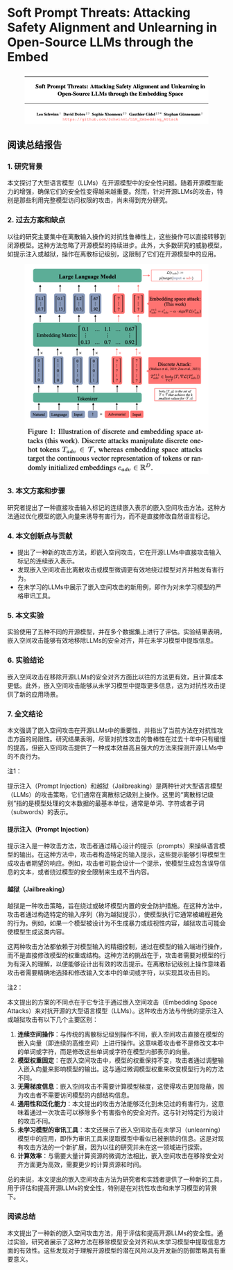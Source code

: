# Soft Prompt Threats: Attacking Safety Alignment and Unlearning in Open-Source LLMs through the Embed

<figure><img src="../../.gitbook/assets/image (5) (1) (1) (1) (1) (1) (1) (1) (1) (1) (1) (1) (1) (1) (1) (1) (1) (1).png" alt=""><figcaption></figcaption></figure>

## 阅读总结报告

### 1. 研究背景

本文探讨了大型语言模型（LLMs）在开源模型中的安全性问题。随着开源模型能力的增强，确保它们的安全性变得越来越重要。然而，针对开源LLMs的攻击，特别是那些利用完整模型访问权限的攻击，尚未得到充分研究。

### 2. 过去方案和缺点

以往的研究主要集中在离散输入操作的对抗性鲁棒性上，这些操作可以直接转移到闭源模型。这种方法忽略了开源模型的持续进步。此外，大多数研究的威胁模型，如提示注入或越狱，操作在离散标记级别，这限制了它们在开源模型中的应用。

<figure><img src="../../.gitbook/assets/image (6) (1) (1) (1) (1) (1) (1) (1) (1) (1) (1) (1) (1) (1) (1) (1) (1).png" alt=""><figcaption></figcaption></figure>

### 3. 本文方案和步骤

研究者提出了一种直接攻击输入标记的连续嵌入表示的嵌入空间攻击方法。这种方法通过优化模型的嵌入向量来诱导有害行为，而不是直接修改自然语言标记。

### 4. 本文创新点与贡献

* 提出了一种新的攻击方法，即嵌入空间攻击，它在开源LLMs中直接攻击输入标记的连续嵌入表示。
* 发现嵌入空间攻击比离散攻击或模型微调更有效地绕过模型对齐并触发有害行为。
* 在未学习的LLMs中展示了嵌入空间攻击的新用例，即作为对未学习模型的严格审讯工具。

### 5. 本文实验

实验使用了五种不同的开源模型，并在多个数据集上进行了评估。实验结果表明，嵌入空间攻击能够有效地移除LLMs的安全对齐，并在未学习模型中提取信息。

### 6. 实验结论

嵌入空间攻击在移除开源LLMs的安全对齐方面比以往的方法更有效，且计算成本更低。此外，嵌入空间攻击能够从未学习模型中提取更多信息，这为对抗性攻击提供了新的应用场景。

### 7. 全文结论

本文强调了嵌入空间攻击在开源LLMs中的重要性，并指出了当前方法在对抗性攻击方面的局限性。研究结果表明，尽管对抗性攻击的鲁棒性在过去十年中只有缓慢的提高，但嵌入空间攻击提供了一种成本效益高且强大的方法来探测开源LLMs中的不良行为。



注1：

提示注入（Prompt Injection）和越狱（Jailbreaking）是两种针对大型语言模型（LLMs）的攻击策略，它们通常在离散标记级别上操作。这里的“离散标记级别”指的是模型处理的文本数据的最基本单位，通常是单词、字符或者子词（subwords）的表示。

#### 提示注入（Prompt Injection）

提示注入是一种攻击方法，攻击者通过精心设计的提示（prompts）来操纵语言模型的输出。在这种方法中，攻击者构造特定的输入提示，这些提示能够引导模型生成攻击者期望的响应。例如，攻击者可能会设计一个提示，使模型生成包含误导信息的文本，或者绕过模型的安全限制来生成不当内容。

#### 越狱（Jailbreaking）

越狱是一种攻击策略，旨在绕过或破坏模型内置的安全防护措施。在这种方法中，攻击者通过构造特定的输入序列（称为越狱提示），使模型执行它通常被编程避免的行为。例如，如果一个模型被设计为不生成暴力或歧视性内容，越狱攻击可能会使模型生成这类内容。

这两种攻击方法都依赖于对模型输入的精细控制，通过在模型的输入端进行操作，而不是直接修改模型的权重或结构。这种方法的挑战在于，攻击者需要对模型的行为有深入的理解，以便能够设计出有效的攻击提示。在离散标记级别上操作意味着攻击者需要精确地选择和修改输入文本中的单词或字符，以实现其攻击目的。



注2：

本文提出的方案的不同点在于它专注于通过嵌入空间攻击（Embedding Space Attacks）来对抗开源的大型语言模型（LLMs）。这种攻击方法与传统的提示注入或越狱攻击有以下几个主要区别：

1. **连续空间操作**：与传统的离散标记级别操作不同，嵌入空间攻击直接在模型的嵌入向量（即连续的高维空间）上进行操作。这意味着攻击者不是修改文本中的单词或字符，而是修改这些单词或字符在模型内部表示的向量。
2. **模型权重固定**：在嵌入空间攻击中，模型的权重保持不变，攻击者通过调整输入嵌入向量来影响模型的输出。这与通过微调模型权重来改变模型行为的方法不同。
3. **无需梯度信息**：嵌入空间攻击不需要计算模型梯度，这使得攻击更加隐蔽，因为攻击者不需要访问模型的内部结构信息。
4. **通用性和泛化能力**：本文提出的攻击方法能够泛化到未见过的有害行为，这意味着通过一次攻击可以移除多个有害指令的安全对齐。这与针对特定行为设计的攻击不同。
5. **未学习模型的审讯工具**：本文还展示了嵌入空间攻击在未学习（unlearning）模型中的应用，即作为审讯工具来提取模型中看似已被删除的信息。这是对现有攻击方法的一个新扩展，因为以往的研究并未在这一领域进行探索。
6. **计算效率**：与需要大量计算资源的微调方法相比，嵌入空间攻击在移除安全对齐方面更为高效，需要更少的计算资源和时间。

总的来说，本文提出的嵌入空间攻击方法为研究者和实践者提供了一种新的工具，用于评估和提高开源LLMs的安全性，特别是在对抗性攻击和未学习模型的背景下。



### 阅读总结

本文提出了一种新的嵌入空间攻击方法，用于评估和提高开源LLMs的安全性。通过实验，研究者展示了这种方法在移除模型安全对齐和从未学习模型中提取信息方面的有效性。这些发现对于理解开源模型的潜在风险以及开发新的防御策略具有重要意义。
